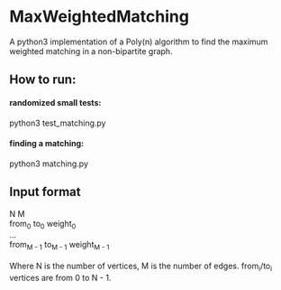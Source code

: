 # MaxWeightedMatching
A python3 implementation of a Poly(n) algorithm to find the maximum weighted matching in a non-bipartite graph.

## How to run:
#### randomized small tests:
python3 test_matching.py
#### finding a matching:
python3 matching.py

## Input format
N M  
from<sub>0</sub> to<sub>0</sub> weight<sub>0</sub>  
...  
from<sub>M - 1</sub> to<sub>M - 1</sub> weight<sub>M - 1</sub>  
<EOF>  
Where N is the number of vertices, M is the number of edges. from<sub>i</sub>/to<sub>i</sub> vertices are from 0 to N - 1. 
